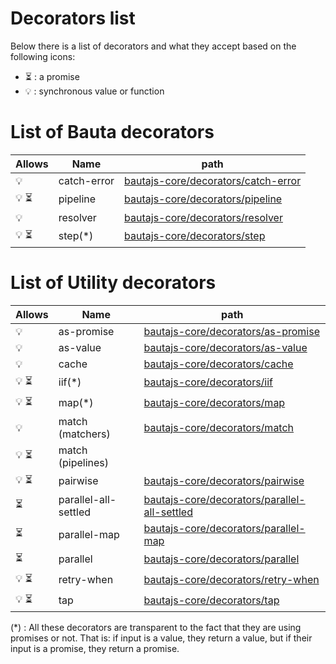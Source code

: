 # Decorators list

Below there is a list of decorators and what they accept based on the following icons:

- :hourglass_flowing_sand: : a promise
- :bulb: : synchronous value or function

# List of Bauta decorators


| Allows                          | Name        | path                                                                                        |
|---------------------------------|-------------|---------------------------------------------------------------------------------------------|
| :bulb:                          | catch-error | [bautajs-core/decorators/catch-error](../../packages/bautajs-core/decorators/catch-error)   | 
| :bulb: :hourglass_flowing_sand: | pipeline    | [bautajs-core/decorators/pipeline](../../packages/bautajs-core/decorators/pipeline)         | 
| :bulb:                          | resolver    | [bautajs-core/decorators/resolver](../../packages/bautajs-core/decorators/resolver)         | 
| :bulb: :hourglass_flowing_sand: | step(*)     | [bautajs-core/decorators/step](../../packages/bautajs-core/decorators/step)                 | 


# List of Utility decorators


| Allows                          | Name                 | path                                                                                                        |
|---------------------------------|----------------------|-------------------------------------------------------------------------------------------------------------|
| :bulb:                          | as-promise           | [bautajs-core/decorators/as-promise](../../packages/bautajs-core/decorators/as-promise)                     | 
| :bulb:                          | as-value             | [bautajs-core/decorators/as-value](../../packages/bautajs-core/decorators/as-value)                         | 
| :bulb:                          | cache                | [bautajs-core/decorators/cache](../../packages/bautajs-core/decorators/cache)                               | 
| :bulb: :hourglass_flowing_sand: | iif(*)               | [bautajs-core/decorators/iif](../../packages/bautajs-core/decorators/iif)                                   |
| :bulb: :hourglass_flowing_sand: | map(*)               | [bautajs-core/decorators/map](../../packages/bautajs-core/decorators/map)                                   | 
| :bulb:                          | match (matchers)     | [bautajs-core/decorators/match](../../packages/bautajs-core/decorators/match)                               | 
| :bulb: :hourglass_flowing_sand: | match (pipelines)    |                                                                                                             |
| :bulb: :hourglass_flowing_sand: | pairwise             | [bautajs-core/decorators/pairwise](../../packages/bautajs-core/decorators/pairwise)                         | 
| :hourglass_flowing_sand:        | parallel-all-settled | [bautajs-core/decorators/parallel-all-settled](../../packages/bautajs-core/decorators/parallel-all-settled) |
| :hourglass_flowing_sand:        | parallel-map | [bautajs-core/decorators/parallel-map](../../packages/bautajs-core/decorators/parallel-map)                         |
| :hourglass_flowing_sand:        | parallel | [bautajs-core/decorators/parallel](../../packages/bautajs-core/decorators/parallel)                                     |
| :bulb: :hourglass_flowing_sand: | retry-when | [bautajs-core/decorators/retry-when](../../packages/bautajs-core/decorators/retry-when)                               | 
| :bulb: :hourglass_flowing_sand: | tap | [bautajs-core/decorators/tap](../../packages/bautajs-core/decorators/tap)                                                    | 

(*) : All these decorators are transparent to the fact that they are using promises or not. That is: if input is a value, they return a value, but if their input is a promise, they return a promise.

